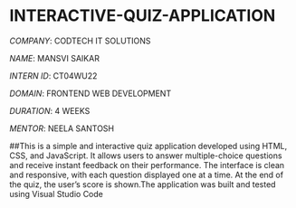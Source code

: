# INTERACTIVE-QUIZ-APPLICATION

*COMPANY*: CODTECH IT SOLUTIONS

*NAME*: MANSVI SAIKAR

*INTERN ID*: CT04WU22 

*DOMAIN*: FRONTEND WEB DEVELOPMENT

*DURATION*: 4 WEEKS

*MENTOR*: NEELA SANTOSH

##This is a simple and interactive quiz application developed using HTML, CSS, and JavaScript. It allows users to answer multiple-choice questions and receive instant feedback on their performance. The interface is clean and responsive, with each question displayed one at a time. At the end of the quiz, the user’s score is shown.The application was built and tested using Visual Studio Code
